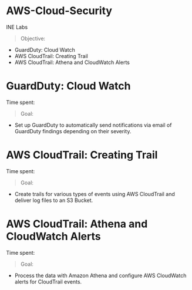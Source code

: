 # AWS-Cloud-Security
INE Labs

> Objective: 
* GuardDuty: Cloud Watch
* AWS CloudTrail: Creating Trail
* AWS CloudTrail: Athena and CloudWatch Alerts


# GuardDuty: Cloud Watch

Time spent:

> Goal:
* Set up GuardDuty to automatically send notifications via email of GuardDuty findings depending on their severity.


# AWS CloudTrail: Creating Trail

Time spent:

> Goal:
* Create trails for various types of events using AWS CloudTrail and deliver log files to an S3 Bucket.


# AWS CloudTrail: Athena and CloudWatch Alerts

Time spent:

> Goal:
* Process the data with Amazon Athena and configure AWS CloudWatch alerts for CloudTrail events.
